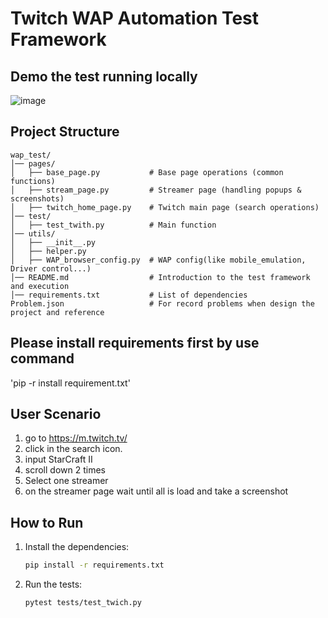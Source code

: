 # Twitch WAP Automation Test Framework

## Demo the test running locally

![image](https://github.com/CrayonDing0909/Pytest_WAP2/blob/main/Produce.gif)


## Project Structure
```
wap_test/
│── pages/
│   ├── base_page.py           # Base page operations (common functions)
│   ├── stream_page.py         # Streamer page (handling popups & screenshots)
│   ├── twitch_home_page.py    # Twitch main page (search operations)
│── test/
│   ├── test_twith.py          # Main function 
│── utils/
│   ├── __init__.py            
│   ├── helper.py
│   ├── WAP_browser_config.py  # WAP config(like mobile_emulation, Driver control...)         
│── README.md                  # Introduction to the test framework and execution
│── requirements.txt           # List of dependencies
Problem.json                   # For record problems when design the project and reference
```

## Please install requirements first by use command 
'pip -r install requirement.txt'


## User Scenario
1. go to https://m.twitch.tv/
2. click in the search icon.
3. input StarCraft II
4. scroll down 2 times 
5. Select one streamer 
6. on the streamer page wait until all is load and take a screenshot

## How to Run
1. Install the dependencies:
   ```bash
   pip install -r requirements.txt
   ```
2. Run the tests:
   ```bash
   pytest tests/test_twich.py
   ``` 

